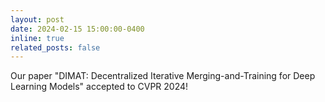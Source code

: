 ```yaml
---
layout: post
date: 2024-02-15 15:00:00-0400
inline: true
related_posts: false
---
```


Our paper "DIMAT: Decentralized Iterative Merging-and-Training for Deep Learning Models" accepted to CVPR 2024!
